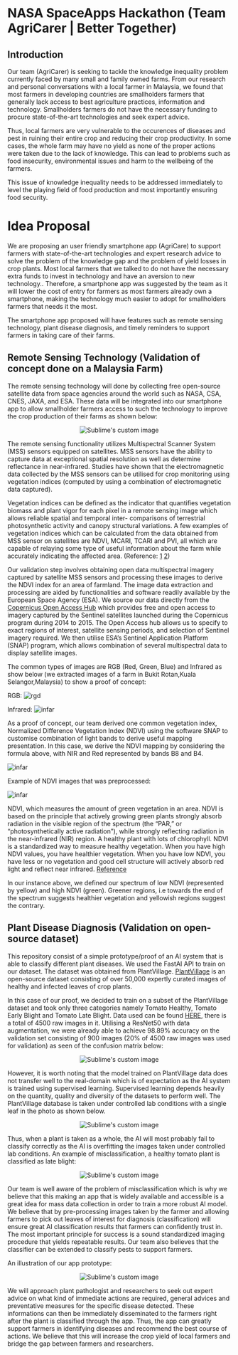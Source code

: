 # NASA SpaceApps Hackathon (Team AgriCarer | Better Together)

## Introduction

Our team (AgriCarer) is seeking to tackle the knowledge inequality problem currently faced by many small and family owned farms. From our research and personal conversations with a local farmer in Malaysia, we found that most farmers in developing countries are smallholders farmers that generally lack access to best agriculture practices, information and technology. Smallholders farmers do not have the necessary funding to procure state-of-the-art technologies and seek expert advice. 

Thus, local farmers are very vulnerable to the occurences of diseases and pest in ruining their entire crop and reducing their crop productivity. In some cases, the whole farm may have no yield as none of the proper actions were taken due to the lack of knowledge. This can lead to problems such as food insecurity, environmental issues and harm to the wellbeing of the farmers.

This issue of knowledge inequality needs to be addressed immediately to level the playing field of food production and most importantly ensuring food security.
 
# Idea Proposal

We are proposing an user friendly smartphone app (AgriCare) to support farmers with state-of-the-art technologies and expert research advice to solve the problem of the knowledge gap and the problem of yield losses in crop plants. Most local farmers that we talked to do not have the necessary extra funds to invest in technology and have an aversion to new technology.. Therefore, a smartphone app was suggested by the team as it will lower the cost of entry for farmers as most farmers already own a smartphone, making the technology much easier to adopt for smallholders farmers that needs it the most.


The smartphone app proposed will have features such as remote sensing technology, plant disease diagnosis, and timely reminders to support farmers in taking care of their farms. 


## Remote Sensing Technology (Validation of concept done on a Malaysia Farm)

The remote sensing technology will done by collecting free open-source satellite data from space agencies around the world such as NASA, CSA, CNES, JAXA, and ESA. These data will be integrated into our smartphone app to allow smallholder farmers access to such the technology to improve the crop production of their farms as shown below:


<p align="center">
  <img src="https://github.com/timothylimyl/SpaceApps_Hackathon/blob/main/images/ndvi_app_example.gif" alt="Sublime's custom image"/>
</p>


The remote sensing functionality utilizes Multispectral Scanner System (MSS) sensors equipped
on satellites. MSS sensors have the ability to capture data at exceptional spatial resolution as
well as determine reflectance in near-infrared. Studies have shown that the electromagnetic
data collected by the MSS sensors can be utilised for crop monitoring using vegetation indices
(computed by using a combination of electromagnetic data captured).

Vegetation indices can be defined as the indicator that quantifies vegetation biomass and plant
vigor for each pixel in a remote sensing image which allows reliable spatial and temporal inter-
comparisons of terrestrial photosynthetic activity and canopy structural variations. A few
examples of vegetation indices which can be calculated from the data obtained from MSS
sensor on satellites are NDVI, MCARI, TCARI and PVI, all which are capable of relaying some
type of useful information about the farm while accurately indicating the affected area. (Reference: [1](https://worldwidescience.org/topicpages/m/multispectral+scanner+applications.html) [2](https://www.sciencedirect.com/topics/earth-and-planetary-sciences/multispectral-scanner))


Our validation step involves obtaining open data multispectral imagery captured by satellite
MSS sensors and processing these images to derive the NDVI index for an area of farmland.
The image data extraction and processing are aided by functionalities and software readily
available by the European Space Agency (ESA). We source our data directly from the [Copernicus Open Access Hub](https://scihub.copernicus.eu/dhus) 
which provides free and open access to imagery captured by the Sentinel satellites launched during the Copernicus program during 2014 to 2015. The
Open Access hub allows us to specify to exact regions of interest, satellite sensing periods, and selection of Sentinel imagery required.
We then utilise ESA’s Sentinel Application Platform (SNAP) program, which allows combination
of several multispectral data to display satellite images. 

The common types of images are RGB (Red, Green, Blue) and Infrared as show below (we extracted images of a farm in Bukit Rotan,Kuala Selangor,Malaysia) to show a proof of concept:

RGB:
![rgd](images/rgb.png)

Infrared:
![infar](images/infrared.png)


As a proof of concept, our team derived one common vegetation index, Normalized Difference Vegetation Index (NDVI) using the software SNAP to customise combination of light bands to derive useful mapping presentation. In this case, we derive the NDVI mapping by considering the formula above, with NIR and Red represented by bands B8 and B4.

![infar](images/SNAP_extract.png)

Example of NDVI images that was preprocessed:

![infar](images/ndvi.png)


NDVI, which measures the amount of green vegetation in an area. NDVI is based on the principle that actively growing green plants strongly absorb radiation in the visible region of the spectrum (the “PAR,” or “photosynthetically active radiation”), while strongly reflecting radiation
in the near-infrared (NIR) region. A healthy plant with lots of chlorophyll. NDVI is a standardized
way to measure healthy vegetation. When you have high NDVI values, you have healthier
vegetation. When you have low NDVI, you have less or no vegetation and good cell structure
will actively absorb red light and reflect near infrared. [Reference](https://www.researchgate.net/publication/334547726_Application_of_normalized_difference_vegetation_index_NDVI_to_forecast_rodent_population_abundance_in_smallholder_agro-ecosystems_in_semi-arid_areas_in_Tanzania)

In our instance above, we defined our spectrum of low NDVI (represented by yellow) and high
NDVI (green). Greener regions, i.e towards the end of the spectrum suggests healthier
vegetation and yellowish regions suggest the contrary.




## Plant Disease Diagnosis  (Validation on open-source dataset)

This repository consist of a simple prototype/proof of an AI system that is able to classify different plant diseases. We used the FastAI API to train on our dataset. The dataset was obtained from PlantVillage. [PlantVillage](https://arxiv.org/abs/1511.08060) is an open-source dataset consisting of over 50,000 expertly curated images of healthy and infected leaves of crop plants. 

In this case of our proof, we decided to train on a subset of the PlantVillage dataset and took only three categories namely Tomato Healthy, Tomato Early Blight and Tomato Late Blight. Data used can be found [HERE](https://drive.google.com/drive/folders/1fLFJAc4h7pcL2QFuUs2R-R8-i32eg44L?usp=sharing), there is a total of 4500 raw images in it. Utilising a ResNet50 with data augmentation, we were already able to achieve  98.89% accuracy on the validation set consisting of 900 images (20% of 4500 raw images was used for validation) as seen of the confusion matrix below:


<p align="center">
  <img src="https://github.com/timothylimyl/SpaceApps_Hackathon/blob/main/images/confusion_matrix.png" alt="Sublime's custom image"/>
</p>



However, it is worth noting that the model trained on PlantVillage data does not transfer well to the real-domain which is of expectation as the AI system is trained using supervised learning. Supervised learning depends heavily on the quantity, quality and diversity of the datasets to perform well. The PlantVillage database is taken under controlled lab conditions with a single leaf in the photo as shown below. 

<p align="center">
  <img src="https://github.com/timothylimyl/SpaceApps_Hackathon/blob/main/images/plantvillage_sample.JPG" alt="Sublime's custom image"/>
</p>

Thus, when a plant is taken as a whole, the AI will most probably fail to classify correctly as the AI is overfitting the images taken under controlled lab conditions.  An example of misclassification, a healthy tomato plant is classified as late blight:

<p align="center">
  <img src="https://github.com/timothylimyl/SpaceApps_Hackathon/blob/main/images/misclassification.JPG" alt="Sublime's custom image"/>
</p>


Our team is well aware of the problem of misclassification which is why we believe that this making an app that is widely available and accessible is a great idea for mass data collection in order to train a more robust AI model. We believe that by pre-processing images taken by the farmer and allowing farmers to pick out leaves of interest for diagnosis (classification) will ensure great AI classification results that farmers can confidently trust in. The most important principle for success is a sound standardized imaging procedure that yields repeatable results. Our team also believes that the classifier can be extended to classify pests to support farmers.

An illustration of our app prototype:


<p align="center">
  <img src="https://github.com/timothylimyl/SpaceApps_Hackathon/blob/main/images/diagnose_app_example.gif" alt="Sublime's custom image"/>
</p>


We will approach plant pathologist and researchers to seek out expert advice on what kind of immediate actions are required, general advices and preventative measures for the specific disease detected. These informations can then be immediately disseminated to the farmers right after the plant is classified through the app. Thus, the app can greatly support farmers in identifying diseases and recommend the best course of actions. We believe that this will increase the crop yield of local farmers and bridge the gap between farmers and researchers.











